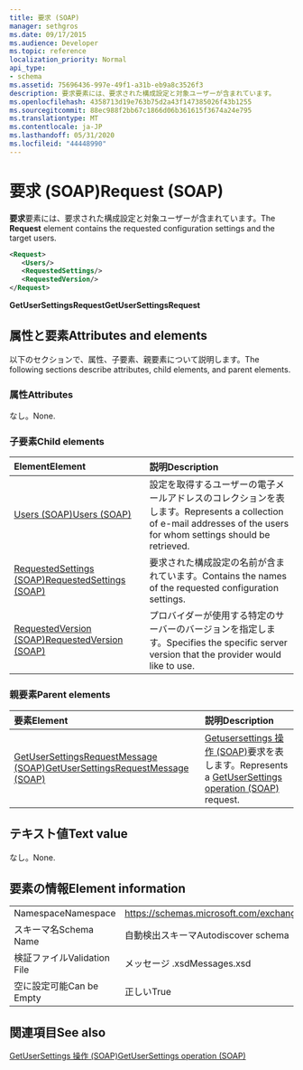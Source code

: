 ```yaml
---
title: 要求 (SOAP)
manager: sethgros
ms.date: 09/17/2015
ms.audience: Developer
ms.topic: reference
localization_priority: Normal
api_type:
- schema
ms.assetid: 75696436-997e-49f1-a31b-eb9a8c3526f3
description: 要求要素には、要求された構成設定と対象ユーザーが含まれています。
ms.openlocfilehash: 4358713d19e763b75d2a43f147385026f43b1255
ms.sourcegitcommit: 88ec988f2bb67c1866d06b361615f3674a24e795
ms.translationtype: MT
ms.contentlocale: ja-JP
ms.lasthandoff: 05/31/2020
ms.locfileid: "44448990"
---
```

# <a name="request-soap"></a><span data-ttu-id="09af4-103">要求 (SOAP)</span><span class="sxs-lookup"><span data-stu-id="09af4-103">Request (SOAP)</span></span>

<span data-ttu-id="09af4-104">**要求**要素には、要求された構成設定と対象ユーザーが含まれています。</span><span class="sxs-lookup"><span data-stu-id="09af4-104">The **Request** element contains the requested configuration settings and the target users.</span></span> 
  
```XML
<Request>
   <Users/>
   <RequestedSettings/>
   <RequestedVersion/>
</Request>
```

 <span data-ttu-id="09af4-105">**GetUserSettingsRequest**</span><span class="sxs-lookup"><span data-stu-id="09af4-105">**GetUserSettingsRequest**</span></span>
## <a name="attributes-and-elements"></a><span data-ttu-id="09af4-106">属性と要素</span><span class="sxs-lookup"><span data-stu-id="09af4-106">Attributes and elements</span></span>

<span data-ttu-id="09af4-107">以下のセクションで、属性、子要素、親要素について説明します。</span><span class="sxs-lookup"><span data-stu-id="09af4-107">The following sections describe attributes, child elements, and parent elements.</span></span>
  
### <a name="attributes"></a><span data-ttu-id="09af4-108">属性</span><span class="sxs-lookup"><span data-stu-id="09af4-108">Attributes</span></span>

<span data-ttu-id="09af4-109">なし。</span><span class="sxs-lookup"><span data-stu-id="09af4-109">None.</span></span>
  
### <a name="child-elements"></a><span data-ttu-id="09af4-110">子要素</span><span class="sxs-lookup"><span data-stu-id="09af4-110">Child elements</span></span>

|<span data-ttu-id="09af4-111">**Element**</span><span class="sxs-lookup"><span data-stu-id="09af4-111">**Element**</span></span>|<span data-ttu-id="09af4-112">**説明**</span><span class="sxs-lookup"><span data-stu-id="09af4-112">**Description**</span></span>|
|:-----|:-----|
|[<span data-ttu-id="09af4-113">Users (SOAP)</span><span class="sxs-lookup"><span data-stu-id="09af4-113">Users (SOAP)</span></span>](users-soap.md) <br/> |<span data-ttu-id="09af4-114">設定を取得するユーザーの電子メールアドレスのコレクションを表します。</span><span class="sxs-lookup"><span data-stu-id="09af4-114">Represents a collection of e-mail addresses of the users for whom settings should be retrieved.</span></span>  <br/> |
|[<span data-ttu-id="09af4-115">RequestedSettings (SOAP)</span><span class="sxs-lookup"><span data-stu-id="09af4-115">RequestedSettings (SOAP)</span></span>](requestedsettings-soap.md) <br/> |<span data-ttu-id="09af4-116">要求された構成設定の名前が含まれています。</span><span class="sxs-lookup"><span data-stu-id="09af4-116">Contains the names of the requested configuration settings.</span></span>  <br/> |
|[<span data-ttu-id="09af4-117">RequestedVersion (SOAP)</span><span class="sxs-lookup"><span data-stu-id="09af4-117">RequestedVersion (SOAP)</span></span>](requestedversion-soap.md) <br/> |<span data-ttu-id="09af4-118">プロバイダーが使用する特定のサーバーのバージョンを指定します。</span><span class="sxs-lookup"><span data-stu-id="09af4-118">Specifies the specific server version that the provider would like to use.</span></span>  <br/> |
   
### <a name="parent-elements"></a><span data-ttu-id="09af4-119">親要素</span><span class="sxs-lookup"><span data-stu-id="09af4-119">Parent elements</span></span>

|<span data-ttu-id="09af4-120">**要素**</span><span class="sxs-lookup"><span data-stu-id="09af4-120">**Element**</span></span>|<span data-ttu-id="09af4-121">**説明**</span><span class="sxs-lookup"><span data-stu-id="09af4-121">**Description**</span></span>|
|:-----|:-----|
|[<span data-ttu-id="09af4-122">GetUserSettingsRequestMessage (SOAP)</span><span class="sxs-lookup"><span data-stu-id="09af4-122">GetUserSettingsRequestMessage (SOAP)</span></span>](getusersettingsrequestmessage-soap.md) <br/> |<span data-ttu-id="09af4-123">[Getusersettings 操作 (SOAP)](getusersettings-operation-soap.md)要求を表します。</span><span class="sxs-lookup"><span data-stu-id="09af4-123">Represents a [GetUserSettings operation (SOAP)](getusersettings-operation-soap.md) request.</span></span>  <br/> |
   
## <a name="text-value"></a><span data-ttu-id="09af4-124">テキスト値</span><span class="sxs-lookup"><span data-stu-id="09af4-124">Text value</span></span>

<span data-ttu-id="09af4-125">なし。</span><span class="sxs-lookup"><span data-stu-id="09af4-125">None.</span></span>
  
## <a name="element-information"></a><span data-ttu-id="09af4-126">要素の情報</span><span class="sxs-lookup"><span data-stu-id="09af4-126">Element information</span></span>

|||
|:-----|:-----|
|<span data-ttu-id="09af4-127">Namespace</span><span class="sxs-lookup"><span data-stu-id="09af4-127">Namespace</span></span>  <br/> |https://schemas.microsoft.com/exchange/2010/Autodiscover  <br/> |
|<span data-ttu-id="09af4-128">スキーマ名</span><span class="sxs-lookup"><span data-stu-id="09af4-128">Schema Name</span></span>  <br/> |<span data-ttu-id="09af4-129">自動検出スキーマ</span><span class="sxs-lookup"><span data-stu-id="09af4-129">Autodiscover schema</span></span>  <br/> |
|<span data-ttu-id="09af4-130">検証ファイル</span><span class="sxs-lookup"><span data-stu-id="09af4-130">Validation File</span></span>  <br/> |<span data-ttu-id="09af4-131">メッセージ .xsd</span><span class="sxs-lookup"><span data-stu-id="09af4-131">Messages.xsd</span></span>  <br/> |
|<span data-ttu-id="09af4-132">空に設定可能</span><span class="sxs-lookup"><span data-stu-id="09af4-132">Can be Empty</span></span>  <br/> |<span data-ttu-id="09af4-133">正しい</span><span class="sxs-lookup"><span data-stu-id="09af4-133">True</span></span>  <br/> |
   
## <a name="see-also"></a><span data-ttu-id="09af4-134">関連項目</span><span class="sxs-lookup"><span data-stu-id="09af4-134">See also</span></span>



[<span data-ttu-id="09af4-135">GetUserSettings 操作 (SOAP)</span><span class="sxs-lookup"><span data-stu-id="09af4-135">GetUserSettings operation (SOAP)</span></span>](getusersettings-operation-soap.md)

